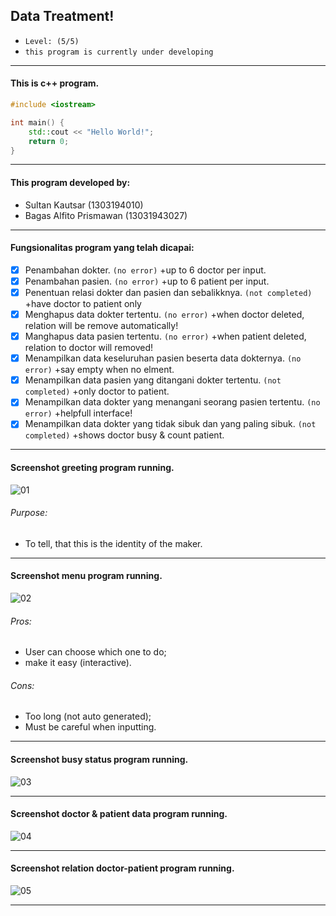 ## Data Treatment!
- ```Level: (5/5)```
- ```this program is currently under developing```

---

#### This is c++ program.
```cpp
#include <iostream>

int main() {
    std::cout << "Hello World!";
    return 0;
}
```

---

#### This program developed by:
- Sultan Kautsar (1303194010)
- Bagas Alfito Prismawan (13031943027)

---

#### Fungsionalitas program yang telah dicapai:
- [x] Penambahan dokter. ```(no error)``` +up to 6 doctor per input.
- [x] Penambahan pasien. ```(no error)``` +up to 6 patient per input.
- [x] Penentuan relasi dokter dan pasien dan sebalikknya. ```(not completed)``` +have doctor to patient only
- [x] Menghapus data dokter tertentu. ```(no error)``` +when doctor deleted, relation will be remove automatically!
- [x] Manghapus data pasien tertentu. ```(no error)``` +when patient deleted, relation to doctor will removed!
- [x] Menampilkan data keseluruhan pasien beserta data dokternya. ```(no error)``` +say empty when no elment.
- [x] Menampilkan data pasien yang ditangani dokter tertentu. ```(not completed)``` +only doctor to patient.
- [x] Menampilkan data dokter yang menangani seorang pasien tertentu. ```(no error)``` +helpfull interface!
- [x] Menampilkan data dokter yang tidak sibuk dan yang paling sibuk. ```(not completed)``` +shows doctor busy & count patient.

---

#### Screenshot greeting program running. <br>
![01](https://github.com/svzax/TubesMultiLinklist_ASD_DataBerobat/blob/master/Data%20Berobat/img/1.png)
###### Purpose:
- To tell, that this is the identity of the maker.

---

#### Screenshot menu program running. <br>
![02](https://github.com/svzax/TubesMultiLinklist_ASD_DataBerobat/blob/master/Data%20Berobat/img/2.png)
###### Pros:
- User can choose which one to do;
- make it easy (interactive).
###### Cons:
- Too long (not auto generated);
- Must be careful when inputting.

---

#### Screenshot busy status program running. <br>
![03](https://github.com/svzax/TubesMultiLinklist_ASD_DataBerobat/blob/master/Data%20Berobat/img/3.png)

---

#### Screenshot doctor & patient data program running. <br>
![04](https://github.com/svzax/TubesMultiLinklist_ASD_DataBerobat/blob/master/Data%20Berobat/img/4.png)

---

#### Screenshot relation doctor-patient program running. <br>
![05](https://github.com/svzax/TubesMultiLinklist_ASD_DataBerobat/blob/master/Data%20Berobat/img/5.png)

---

